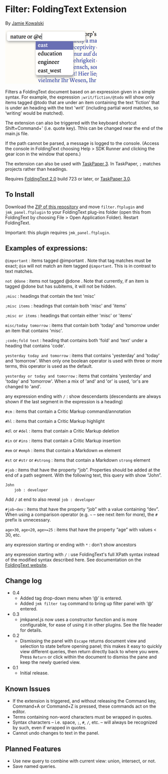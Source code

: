 # Filter: FoldingText Extension

By [Jamie Kowalski](https://github.com/jamiekowalski)

<img title="Filter plugin screenshot" src="filter_screenshot.png?raw=true" width="292" height="170" />

Filters a FoldingText document based on an expression given in a simple syntax. For example, the expression `;writ/fiction/@todo` will show only items tagged @todo that are under an item containing the text 'fiction' that is under an heading with the text 'writ' (including partial word matches, so ‘writing’ would be matched).

The extension can also be triggered with the keyboard shortcut Shift+Command+' (i.e. quote key). Tthis can be changed near the end of the main.js file.

If the path cannot be parsed, a message is logged to the console. (Access the console in FoldingText choosing Help > SDK Runner and clicking the gear icon in the window that opens.)

The extension can also be used with [TaskPaper 3](http://support.foldingtext.com/discussions/development-versions). In TaskPaper, `;` matches projects rather than headings.

Requires [FoldingText 2.0](http://support.foldingtext.com/discussions/development-versions) build 723 or later, or [TaskPaper 3.0](http://support.foldingtext.com/discussions/development-versions).

## To Install

Download the [ZIP of this repository](https://github.com/jamiekowalski/foldingtext-extra/archive/master.zip) and move `filter.ftplugin` and `jmk_panel.ftplugin` to your FoldingText plug-ins folder (open this from FoldingText by choosing File > Open Application Folder). Restart FoldingText.

Important: this plugin requires `jmk_panel.ftplugin`.

## Examples of expressions:

`@important`
: items tagged @important . Note that tag matches must be exact; `@im` will not match an item tagged `@important`. This is in contrast to text matches.

`not @done`
: items not tagged @done . Note that currently, if an item is tagged @done but has subitems, it will not be hidden.

`;misc`
: headings that contain the text 'misc'

`;misc items`
: headings that contain both 'misc' and 'items'

`;misc or items`
: headings that contain either 'misc' or 'items'

`misc/today tomorrow`
: items that contain both 'today' and 'tomorrow under an item that contains 'misc'.

`;code;fold text`
: heading that contains both 'fold' and 'text' under a heading that contains 'code'.

`yesterday today and tomorrow`
: items that contains 'yesterday' and 'today' and 'tomorrow'. When only one boolean operator is used with three or more terms, this operator is used as the default.

`yesterday or today and tomorrow`
: items that contains 'yesterday' and 'today' and 'tomorrow'. When a mix of 'and' and 'or' is used, 'or's are changed to 'and'.

any expression ending with `/`
: show descendants (descendants are always shown if the last segment in the expression is a heading)

`#cm`
: items that contain a Critic Markup command/annotation

`#hl`
: items that contain a Critic Markup highlight

`#dl` or `#del`
: items that contain a Critic Markup deletion

`#in` or `#ins`
: items that contain a Critic Markup insertion

`#em` or `#emph`
: items that contain a Markdown `em` element

`#st` or `#str` or `#strong`
: items that contain a Markdown `strong` element

`#job`
: items that have the property “job”. Properties should be added at the end of a path segment. With the following text, this query with show “John”.

    John
        job : developer

Add `/` at end to also reveal `job : developer`

`#job~dev`
: items that have the property “job” with a value containing “dev”. When using a comparison operator (e.g. `~` – see next item for more), the `#` prefix is unnecessary.

`age>30`, `age<20`, `age>=25`
: items that have the property “age” with values < 30, etc.

any expression starting or ending with `*`
: don't show ancestors

any expression starting with `/`
: use FoldingText's full XPath syntax instead of the modified syntax described here. See documentation on the [FoldingText website](http://www.foldingtext.com/sdk/nodepaths/).

## Change log

- 0.4
	- Added tag drop-down menu when ‘@’ is entered.
	- Added `jmk filter tag` command to bring up filter panel with ‘@’ entered.
- 0.3
	- jmkpanel.js now uses a constructor function and is more configurable, for ease of using it in other plugins. See the file header for details.
- 0.2
	- Dismissing the panel with `Escape` returns document view and selection to state before opening panel; this makes it easy to quickly view different queries, then return directly back to where you were. Press `Return` or click within the document to dismiss the pane and keep the newly queried view.
- 0.1
	- Initial release.

## Known Issues

- If the extension is triggered, and without releasing the Command key, Command+A or Command+Z is pressed, these commands act on the editor.
- Terms containing non-word characters must be wrapped in quotes.
- Syntax characters – i.e. space, `;`, `#`, `/`, etc. – will always be recognized by such, even if wrapped in quotes.
- Cannot undo changes to text in the panel.

## Planned Features

- Use new query to combine with current view: union, intersect, or not.
- Save named queries.
